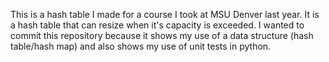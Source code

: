 This is a hash table I made for a course I took at MSU Denver last year. It is a hash table that can resize when it's capacity is exceeded. I wanted to commit this repository because it shows my use of a data structure (hash table/hash map) and also shows my use of unit tests in python. 
